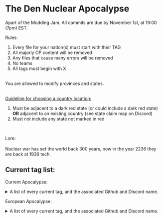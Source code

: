 # The Den Nuclear Apocalypse

Apart of the Modding Jam. All commits are due by November 1st, at 19:00 (7pm) EST.

Rules: <br>
<ol>
  <li>Every file for your nation(s) must start with their TAG</li>
  <li>All majorly OP content will be removed</li>
  <li>Any files that cause many errors will be removed</li>
  <li>No teams</li>
  <li>All tags must begin with X</li>
</ol>
<br>
You are allowed to modify provinces and states.<br><br>

<ins>Guideline for choosing a country location:</ins><br>
<ol>
  <li>Must be adjacent to a dark red state (or could include a dark red state) <b>OR</b> adjacent to an existing country (see state claim map on Discord)</li>
  <li>Must not include any state not marked in red</li>
</ol><br>

Lore: <br><br>
Nuclear war has set the world back 300 years, now in the year 2236 they are back at 1936 tech.

## Current tag list:

Current Apocalypse:
<details>
  <summary>A list of every current tag, and the associated Github and Discord name.</summary>
  <br>
  
  | Tag | Github Name      | Discord Name        |
  | --- | :--------------: | :-----------------: |
  | XNL | Burgerkinghotline | burgerkinghotline |
  | XSR | Burgerkinghotline | burgerkinghotline |
  | XBO | Burgerkinghotline | burgerkinghotline |
  | XTT | Burgerkinghotline | burgerkinghotline |
  | XTM | Burgerkinghotline | burgerkinghotline |
  | XYU | Knighticus | biggusbutt |
  | XCB | Kasastul | kasastul |
  | XTW | Foxy | yeoudal |
  | XRY | Foxy | yeoudal |
  | XSK | 0rland2 | 0rland0 |
  | XTK | 0rland2 | 0rland0 |
  | XHK | H2O27 | h2o27 |
  | XGD | H2O27 | h2o27 |
  | XDA | StarstruckFlora | starstruckflora |
  
</details>


European Apocalypse:

<details>
<summary>A list of every current tag, and the associated Github and Discord name.</summary>
<br>

| Tag | Github Name      | Discord name        |
| --- | :--------------: | :-----------------: |
| XAD | IWillExplode     | i_will_explode_     |
| XAP | MouldedMind      | moulded_mind        |
| XAR | Durangq          | durangoose          |
| XBC | sappp00 | sap00 |
| XCT | Furiousky        | furiousky           |
| XNM | Furiousky        | furiousky           |
| XTY | Furiousky        | furiousky           |
| XDK | playerandplayer  | oscaremn            |
| XFR | 0rland2 | 0rland0 |
| XGE | Kasastul         | kasastul            |
| XIE | tombricks        | tombricks           |
| XNI | tombricks        | tombricks           |
| XIT | TxicFish | txicfish |
| XLA | greenbueller | greenbueller |
| XLV | Jadeclouds       | jadeclouds_         |
| XLR | pingmann | pingmann |
| XLX | TrulyMatchstick | realmatchstick |
| XMD | GreenLeader3626  | mentzen_            |
| XNE | Meepazor         | meepazor            |
| XK0 | Meepazor         | meepazor            |
| XNF | Burgerkinghotline| burgerkinghotline   |
| XPR | Potanicc         | Potanic             |
| XPW | lcdub            | justaghostt         |
| XWA | lcdub            | justaghostt         |
| XPY | Knighticus       | biggusbutt          |
| XAG | Bowteye          | adeleine.mp3        |
| XCA | Bowteye          | adeleine.mp3        |
| XNR | Bowteye          | adeleine.mp3        |
| XRM | Woodymapper      | woody6982           |
| XSS | Woodymapper      | woody6982           |
| XRP | Carrera075       | carrera075          |
| XTI | H2o27            | h2o27               |
| XHP | icewizard521     | icewizard521        | 

</details>
